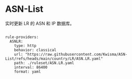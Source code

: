 
# ASN-List

实时更新 LR 的 ASN 和 IP 数据库。

<pre><code class="language-javascript">
rule-providers:
  ASNLR:
    type: http
    behavior: classical
    url: "https://raw.githubusercontent.com/Kwisma/ASN-List/refs/heads/main/country/LR/ASN.LR.yaml"
    path: ./ruleset/ASN.LR.yaml
    interval: 86400
    format: yaml
</code></pre>